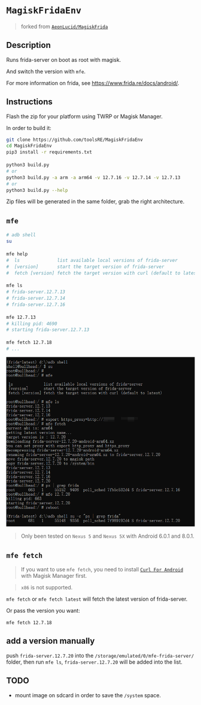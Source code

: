 # `MagiskFridaEnv`


> forked from [`AeonLucid/MagiskFrida`](https://github.com/AeonLucid/MagiskFrida)

## Description

Runs frida-server on boot as root with magisk.   

And switch the version with `mfe`.   

For more information on frida, see https://www.frida.re/docs/android/.

## Instructions

Flash the zip for your platform using TWRP or Magisk Manager.

In order to build it:

```sh
git clone https://github.com/toolsRE/MagiskFridaEnv
cd MagiskFridaEnv
pip3 install -r requirements.txt

python3 build.py
# or
python3 build.py -a arm -a arm64 -v 12.7.16 -v 12.7.14 -v 12.7.13
# or
python3 build.py --help
```

Zip files will be generated in the same folder, grab the right architecture.  

## `mfe` 

```sh
# adb shell
su

mfe help
#  ls              list available local versions of frida-server
#  [version]       start the target version of frida-server
#  fetch [version] fetch the target version with curl (default to latest)

mfe ls
# frida-server.12.7.13
# frida-server.12.7.14
# frida-server.12.7.16

mfe 12.7.13
# killing pid: 4690
# starting frida-server.12.7.13

mfe fetch 12.7.18
# ...
```

![](./01.png)

> Only been tested on `Nexus 5` and `Nexus 5X` with Android 6.0.1 and 8.0.1. 

## `mfe fetch` 

> If you want to use `mfe fetch`, you need to install [`Curl For Android`](https://github.com/Magisk-Modules-Repo/curl) with Magisk Manager first. 

> `x86` is not supported.

`mfe fetch` or `mfe fetch latest` will fetch the latest version of frida-server.  

Or pass the version you want:

`mfe fetch 12.7.18`  

## add a version manually 

push `frida-server.12.7.20` into the `/storage/emulated/0/mfe-frida-server/` folder, then run `mfe ls`, `frida-server.12.7.20` will be added into the list. 

## TODO 

- mount image on sdcard in order to save the `/system` space. 